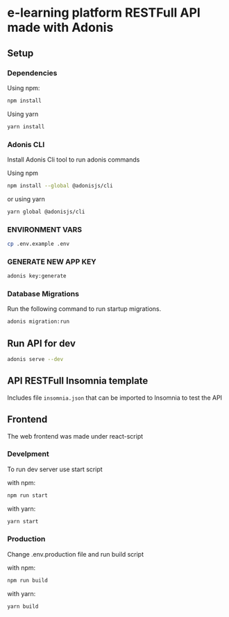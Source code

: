 # e-learning platform RESTFull API made with Adonis

## Setup

### Dependencies

Using npm: 

```bash
npm install
```

Using yarn

```bash
yarn install
```

### Adonis CLI

Install Adonis Cli tool to run adonis commands

Using npm
```bash
npm install --global @adonisjs/cli
```

or using yarn
```bash
yarn global @adonisjs/cli
```

### ENVIRONMENT VARS

```bash
cp .env.example .env
```

### GENERATE NEW APP KEY

```bash
adonis key:generate
```

### Database Migrations

Run the following command to run startup migrations.

```bash
adonis migration:run
```

## Run API for dev

```bash
adonis serve --dev
```

## API RESTFull Insomnia template

Includes file `insomnia.json` that can be imported to Insomnia to test the API

## Frontend

The web frontend was made under react-script

### Develpment

To run dev server use start script

with npm: 
```bash
npm run start
```

with yarn:
```bash
yarn start
```

### Production

Change .env.production file and run build script

with npm:
```bash
npm run build
```

with yarn:
```bash
yarn build
``` 

